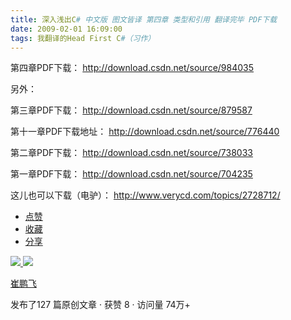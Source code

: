 ```yaml
---
title: 深入浅出C# 中文版 图文皆译 第四章 类型和引用 翻译完毕 PDF下载
date: 2009-02-01 16:09:00
tags: 我翻译的Head First C#（习作）
---
```

第四章PDF下载： [ http://download.csdn.net/source/984035
](http://download.csdn.net/source/984035)

另外：

第三章PDF下载： [ http://download.csdn.net/source/879587
](http://download.csdn.net/source/879587)

第十一章PDF下载地址： [ http://download.csdn.net/source/776440
](http://download.csdn.net/source/776440)

第二章PDF下载： [ http://download.csdn.net/source/738033
](http://download.csdn.net/source/738033)

第一章PDF下载： [ http://download.csdn.net/source/704235
](http://download.csdn.net/source/704235)

这儿也可以下载（电驴）： [ http://www.verycd.com/topics/2728712/
](http://www.verycd.com/topics/2728712/)

  * [ 点赞  ](javascript:;)
  * [ 收藏  ](javascript:;)
  * [ 分享 ](javascript:;)

[ ![](https://profile.csdnimg.cn/5/2/5/3_cuipengfei1)
![](https://g.csdnimg.cn/static/user-reg-year/1x/11.png)
](https://blog.csdn.net/cuipengfei1)

[ 崔鹏飞 ](https://blog.csdn.net/cuipengfei1)

发布了127 篇原创文章  ·  获赞 8  ·  访问量 74万+

